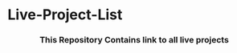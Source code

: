 # Live-Project-List
<h3 align="center"><strong>This Repository Contains link to all live projects</strong></h3>

